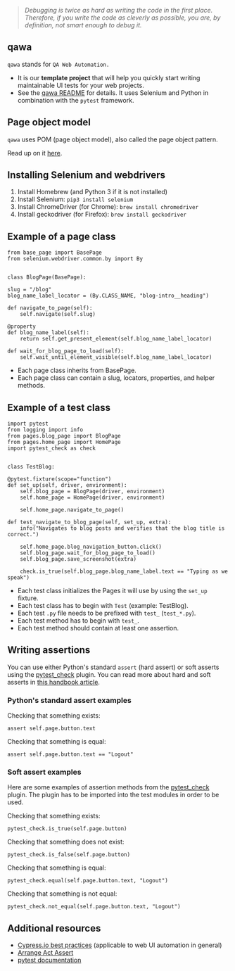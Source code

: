 > *Debugging is twice as hard as writing the code in the first place. Therefore, if you write the code as cleverly as possible, you are, by definition, not smart enough to debug it.*

## qawa

`qawa` stands for `QA Web Automation.`

- It is our **template project** that will help you quickly start writing maintainable UI tests for your web projects.
- See the [qawa README](https://github.com/infinum/qawa/blob/master/README.md) for details. It uses Selenium and Python in combination with the `pytest` framework.

## Page object model

`qawa` uses POM (page object model), also called the page object pattern.

Read up on it [here](https://martinfowler.com/bliki/PageObject.html).

## Installing Selenium and webdrivers

1. Install Homebrew (and Python 3 if it is not installed)
2. Install Selenium: `pip3 install selenium`
3. Install ChromeDriver (for Chrome): `brew install chromedriver`
4. Install geckodriver (for Firefox): `brew install geckodriver`


## Example of a page class

	from base_page import BasePage
    from selenium.webdriver.common.by import By


    class BlogPage(BasePage):

    slug = "/blog"
    blog_name_label_locator = (By.CLASS_NAME, "blog-intro__heading")

    def navigate_to_page(self):
        self.navigate(self.slug)

    @property
    def blog_name_label(self):
        return self.get_present_element(self.blog_name_label_locator)

    def wait_for_blog_page_to_load(self):
        self.wait_until_element_visible(self.blog_name_label_locator)
        
- Each page class inherits from BasePage.
- Each page class can contain a slug, locators, properties, and helper methods.

## Example of a test class

	import pytest
    from logging import info
    from pages.blog_page import BlogPage
    from pages.home_page import HomePage
    import pytest_check as check


    class TestBlog:

    @pytest.fixture(scope="function")
    def set_up(self, driver, environment):
        self.blog_page = BlogPage(driver, environment)
        self.home_page = HomePage(driver, environment)

        self.home_page.navigate_to_page()

    def test_navigate_to_blog_page(self, set_up, extra):
        info("Navigates to blog posts and verifies that the blog title is correct.")

        self.home_page.blog_navigation_button.click()
        self.blog_page.wait_for_blog_page_to_load()
        self.blog_page.save_screenshot(extra)

        check.is_true(self.blog_page.blog_name_label.text == "Typing as we speak")
        
- Each test class initializes the Pages it will use by using the `set_up` fixture.
- Each test class has to begin with `Test` (example: TestBlog).
- Each test `.py` file needs to be prefixed with `test_` (`test_*.py`).
- Each test method has to begin with `test_`.
- Each test method should contain at least one assertion.

## Writing assertions

You can use either Python's standard `assert` (hard assert) or soft asserts using the [pytest_check](https://pypi.org/project/pytest_check/) plugin. You can read more about hard and soft asserts in [this handbook article](https://infinum.com/handbook/qa/automation/general/way-of-working#asserts).

### Python's standard assert examples

Checking that something exists:

	assert self.page.button.text

Checking that something is equal:

	assert self.page.button.text == "Logout"

### Soft assert examples

Here are some examples of assertion methods from the [pytest_check](https://pypi.org/project/pytest_check/) plugin. The plugin has to be imported into the test modules in order to be used. 

Checking that something exists:

	pytest_check.is_true(self.page.button)

Checking that something does not exist:

	pytest_check.is_false(self.page.button)
	
Checking that something is equal:

	pytest_check.equal(self.page.button.text, "Logout")
	
Checking that something is not equal:

	pytest_check.not_equal(self.page.button.text, "Logout")


## Additional resources

- [Cypress.io best practices](https://docs.cypress.io/guides/references/best-practices.html) (applicable to web UI automation in general)
- [Arrange Act Assert](http://wiki.c2.com/?ArrangeActAssert)
- [pytest documentation](https://docs.pytest.org/)
